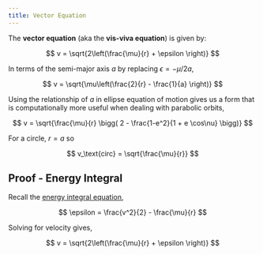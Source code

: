 ```yaml
---
title: Vector Equation
---
```


The **vector equation** (aka the **vis-viva equation**) is given by:

$$
v = \sqrt{2\left(\frac{\mu}{r} + \epsilon \right)}
$$

In terms of the semi-major axis $a$ by replacing $\epsilon = -\mu/2a$,

$$
v = \sqrt{\mu\left(\frac{2}{r} - \frac{1}{a} \right)}
$$

Using the relationship of $a$ in ellipse equation of motion gives us a form that is computationally more useful when dealing with  parabolic orbits,

$$
v = \sqrt{\frac{\mu}{r} \bigg( 2 - \frac{1-e^2}{1 + e \cos\nu} \bigg)}
$$

For a circle, $r=a$ so

$$
v_\text{circ} = \sqrt{\frac{\mu}{r}}
$$

## Proof - Energy Integral

Recall the [energy integral equation](#Specific_Mechanical_Energy),

$$
\epsilon = \frac{v^2}{2} - \frac{\mu}{r}
$$

Solving for velocity gives,

$$
v = \sqrt{2\left(\frac{\mu}{r} + \epsilon \right)}
$$